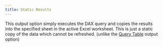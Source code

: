 ```yaml
---
title: Static Results
---
```

This output option simply executes the DAX query and copies the results into the specified sheet in the active Excel worksheet. This is just a static copy of the data which cannot be refreshed. (unlike the [Query Table](query-table) output option)